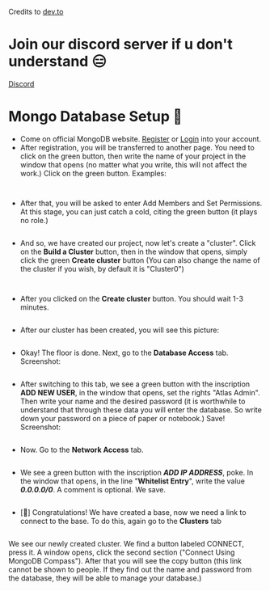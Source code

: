 <p> Credits to <a href="https://dev.to/cwkhan/how-to-get-mongodb-url-for-discord-bot-3gc5">dev.to</a> </p>
<h1>
  <a name="join-our-discord-server-if-u-dont-understand" href="#join-our-discord-server-if-u-dont-understand">
  </a>
  Join our discord server if u don't understand 😑
</h1>

<p><a href="https://discord.gg/XndngNV7tx">Discord</a></p>

<h1>
  <a name="mongo-database-setup" href="#mongo-database-setup">
  </a>
  Mongo Database Setup 🌿
</h1>

<ul>
<li>Come on official MongoDB website. <a href="https://account.mongodb.com/account/register">Register</a> or <a href="https://account.mongodb.com/account/login">Login</a> into your account.</li>
<li>After registration, you will be transferred to another page. You need to click on the green button, then write the name of your project in the window that opens (no matter what you write, this will not affect the work.) Click on the green button. Examples:</li>
</ul>

<p><a href="https://res.cloudinary.com/practicaldev/image/fetch/s--AxME7gZk--/c_limit%2Cf_auto%2Cfl_progressive%2Cq_auto%2Cw_880/https://cdn.discordapp.com/attachments/667072123914813444/686353659650768939/IMG_20200309_035249.png" class="article-body-image-wrapper"><img src="https://res.cloudinary.com/practicaldev/image/fetch/s--AxME7gZk--/c_limit%2Cf_auto%2Cfl_progressive%2Cq_auto%2Cw_880/https://cdn.discordapp.com/attachments/667072123914813444/686353659650768939/IMG_20200309_035249.png" alt="" loading="lazy"></a></p>

<p><a href="https://res.cloudinary.com/practicaldev/image/fetch/s--nkwdy54R--/c_limit%2Cf_auto%2Cfl_progressive%2Cq_auto%2Cw_880/https://cdn.discordapp.com/attachments/667072123914813444/686353659331870865/IMG_20200309_035651.png" class="article-body-image-wrapper"><img src="https://res.cloudinary.com/practicaldev/image/fetch/s--nkwdy54R--/c_limit%2Cf_auto%2Cfl_progressive%2Cq_auto%2Cw_880/https://cdn.discordapp.com/attachments/667072123914813444/686353659331870865/IMG_20200309_035651.png" alt="" loading="lazy"></a></p>

<ul>
<li>After that, you will be asked to enter Add Members and Set Permissions. At this stage, you can just catch a cold, citing the green button (it plays no role.)</li>
</ul>

<p><a href="https://res.cloudinary.com/practicaldev/image/fetch/s--lvNoNXh9--/c_limit%2Cf_auto%2Cfl_progressive%2Cq_auto%2Cw_880/https://cdn.discordapp.com/attachments/667072123914813444/686353658962640904/IMG_20200309_035747.png" class="article-body-image-wrapper"><img src="https://res.cloudinary.com/practicaldev/image/fetch/s--lvNoNXh9--/c_limit%2Cf_auto%2Cfl_progressive%2Cq_auto%2Cw_880/https://cdn.discordapp.com/attachments/667072123914813444/686353658962640904/IMG_20200309_035747.png" alt="" loading="lazy"></a></p>

<ul>
<li>And so, we have created our project, now let's create a "cluster". Click on the <strong>Build a Cluster</strong> button, then in the window that opens, simply click the green <strong>Create cluster</strong> button (You can also change the name of the cluster if you wish, by default it is "Cluster0")</li>
</ul>

<p><a href="https://res.cloudinary.com/practicaldev/image/fetch/s--H3yd8bQl--/c_limit%2Cf_auto%2Cfl_progressive%2Cq_auto%2Cw_880/https://cdn.discordapp.com/attachments/667072123914813444/686353658648199200/IMG_20200309_035819.png" class="article-body-image-wrapper"><img src="https://res.cloudinary.com/practicaldev/image/fetch/s--H3yd8bQl--/c_limit%2Cf_auto%2Cfl_progressive%2Cq_auto%2Cw_880/https://cdn.discordapp.com/attachments/667072123914813444/686353658648199200/IMG_20200309_035819.png" alt="" loading="lazy"></a></p>

<p><a href="https://res.cloudinary.com/practicaldev/image/fetch/s--_l1E5pmj--/c_limit%2Cf_auto%2Cfl_progressive%2Cq_auto%2Cw_880/https://cdn.discordapp.com/attachments/667072123914813444/686353658299809807/IMG_20200309_035851.png" class="article-body-image-wrapper"><img src="https://res.cloudinary.com/practicaldev/image/fetch/s--_l1E5pmj--/c_limit%2Cf_auto%2Cfl_progressive%2Cq_auto%2Cw_880/https://cdn.discordapp.com/attachments/667072123914813444/686353658299809807/IMG_20200309_035851.png" alt="" loading="lazy"></a></p>

<ul>
<li>After you clicked on the <strong>Create cluster</strong> button. You should wait 1-3 minutes.</li>
</ul>

<p><a href="https://res.cloudinary.com/practicaldev/image/fetch/s--rpZdxS05--/c_limit%2Cf_auto%2Cfl_progressive%2Cq_auto%2Cw_880/https://cdn.discordapp.com/attachments/667072123914813444/686353627912208447/IMG_20200309_035925.png" class="article-body-image-wrapper"><img src="https://res.cloudinary.com/practicaldev/image/fetch/s--rpZdxS05--/c_limit%2Cf_auto%2Cfl_progressive%2Cq_auto%2Cw_880/https://cdn.discordapp.com/attachments/667072123914813444/686353627912208447/IMG_20200309_035925.png" alt="" loading="lazy"></a></p>

<ul>
<li>After our cluster has been created, you will see this picture:</li>
</ul>

<p><a href="https://res.cloudinary.com/practicaldev/image/fetch/s--Eh-MfFcq--/c_limit%2Cf_auto%2Cfl_progressive%2Cq_auto%2Cw_880/https://cdn.discordapp.com/attachments/667072123914813444/686353627736178702/IMG_20200309_040013.png" class="article-body-image-wrapper"><img src="https://res.cloudinary.com/practicaldev/image/fetch/s--Eh-MfFcq--/c_limit%2Cf_auto%2Cfl_progressive%2Cq_auto%2Cw_880/https://cdn.discordapp.com/attachments/667072123914813444/686353627736178702/IMG_20200309_040013.png" alt="" loading="lazy"></a></p>

<ul>
<li>Okay! The floor is done. Next, go to the <strong>Database Access</strong> tab. Screenshot:</li>
</ul>

<p><a href="https://res.cloudinary.com/practicaldev/image/fetch/s--1RYA_8Bt--/c_limit%2Cf_auto%2Cfl_progressive%2Cq_auto%2Cw_880/https://cdn.discordapp.com/attachments/667072123914813444/686353627509817527/IMG_20200309_040207.png" class="article-body-image-wrapper"><img src="https://res.cloudinary.com/practicaldev/image/fetch/s--1RYA_8Bt--/c_limit%2Cf_auto%2Cfl_progressive%2Cq_auto%2Cw_880/https://cdn.discordapp.com/attachments/667072123914813444/686353627509817527/IMG_20200309_040207.png" alt="" loading="lazy"></a></p>

<ul>
<li>After switching to this tab, we see a green button with the inscription <strong>ADD NEW USER</strong>, in the window that opens, set the rights "Atlas Admin". Then write your name and the desired password (it is worthwhile to understand that through these data you will enter the database. So write down your password on a piece of paper or notebook.) Save! Screenshot:</li>
</ul>

<p><a href="https://res.cloudinary.com/practicaldev/image/fetch/s--vR9GV60d--/c_limit%2Cf_auto%2Cfl_progressive%2Cq_auto%2Cw_880/https://cdn.discordapp.com/attachments/667072123914813444/686353627320680467/IMG_20200309_040424.png" class="article-body-image-wrapper"><img src="https://res.cloudinary.com/practicaldev/image/fetch/s--vR9GV60d--/c_limit%2Cf_auto%2Cfl_progressive%2Cq_auto%2Cw_880/https://cdn.discordapp.com/attachments/667072123914813444/686353627320680467/IMG_20200309_040424.png" alt="" loading="lazy"></a></p>

<ul>
<li>Now. Go to the <strong>Network Access</strong> tab.</li>
</ul>

<p><a href="https://res.cloudinary.com/practicaldev/image/fetch/s--CUGekChH--/c_limit%2Cf_auto%2Cfl_progressive%2Cq_auto%2Cw_880/https://cdn.discordapp.com/attachments/667072123914813444/686353626209452081/IMG_20200309_042002.png" class="article-body-image-wrapper"><img src="https://res.cloudinary.com/practicaldev/image/fetch/s--CUGekChH--/c_limit%2Cf_auto%2Cfl_progressive%2Cq_auto%2Cw_880/https://cdn.discordapp.com/attachments/667072123914813444/686353626209452081/IMG_20200309_042002.png" alt="" loading="lazy"></a></p>

<ul>
<li>We see a green button with the inscription <strong><em>ADD IP ADDRESS</em></strong>, poke. In the window that opens, in the line "<strong>Whitelist Entry</strong>", write the value <strong><em>0.0.0.0/0</em></strong>. A comment is optional. We save.</li>
</ul>

<p><a href="https://res.cloudinary.com/practicaldev/image/fetch/s--QBXpzAOy--/c_limit%2Cf_auto%2Cfl_progressive%2Cq_auto%2Cw_880/https://cdn.discordapp.com/attachments/667072123914813444/686353627106902047/IMG_20200309_040548.png" class="article-body-image-wrapper"><img src="https://res.cloudinary.com/practicaldev/image/fetch/s--QBXpzAOy--/c_limit%2Cf_auto%2Cfl_progressive%2Cq_auto%2Cw_880/https://cdn.discordapp.com/attachments/667072123914813444/686353627106902047/IMG_20200309_040548.png" alt="" loading="lazy"></a></p>



<ul>
<li>[🎉] Congratulations! We have created a base, now we need a link to connect to the base. To do this, again go to the <strong>Clusters</strong> tab</li>
</ul>

<p><a href="https://res.cloudinary.com/practicaldev/image/fetch/s--G0uUiHC8--/c_limit%2Cf_auto%2Cfl_progressive%2Cq_auto%2Cw_880/https://cdn.discordapp.com/attachments/667072123914813444/686353626029228097/IMG_20200309_042035.png" class="article-body-image-wrapper"><img src="https://res.cloudinary.com/practicaldev/image/fetch/s--G0uUiHC8--/c_limit%2Cf_auto%2Cfl_progressive%2Cq_auto%2Cw_880/https://cdn.discordapp.com/attachments/667072123914813444/686353626029228097/IMG_20200309_042035.png" alt="" loading="lazy"></a></p>

<p>We see our newly created cluster. We find a button labeled CONNECT, press it. A window opens, click the second section ("Connect Using MongoDB Compass"). After that you will see the copy button (this link cannot be shown to people. If they find out the name and password from the database, they will be able to manage your database.)</p>
